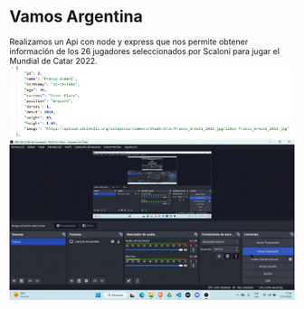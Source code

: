 # Vamos Argentina
Realizamos un Api con node y express que nos permite obtener información de los 26 jugadores seleccionados por Scaloni para jugar el Mundial de Catar 2022.
![Imagen de ejemplo](./info%20.png)
![Gif de ejemplo](./Vamos-Argentina.gif)